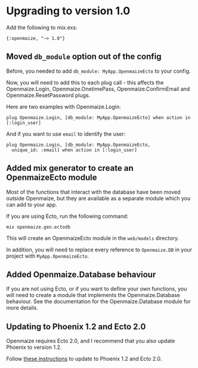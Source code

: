 # Upgrading to version 1.0

Add the following to mix.exs:

    {:openmaize, "~> 1.0"}

## Moved `db_module` option out of the config

Before, you needed to add `db_module: MyApp.OpenmaizeEcto` to your
config.

Now, you will need to add this to each plug call - this affects the
Openmaize.Login, Openmaize.OnetimePass, Openmaize.ConfirmEmail and
Openmaize.ResetPassword plugs.

Here are two examples with Openmaize.Login:

    plug Openmaize.Login, [db_module: MyApp.OpenmaizeEcto] when action in [:login_user]

And if you want to use `email` to identify the user:

    plug Openmaize.Login, [db_module: MyApp.OpenmaizeEcto,
      unique_id: :email] when action in [:login_user]


## Added mix generator to create an OpenmaizeEcto module

Most of the functions that interact with the database have been
moved outside Openmaize, but they are available as a separate
module which you can add to your app.

If you are using Ecto, run the following command:

    mix openmaize.gen.ectodb

This will create an OpenmaizeEcto module in the `web/models` directory.

In addition, you will need to replace every reference to `Openmaize.DB`
in your project with `MyApp.OpenmaizeEcto`.

## Added Openmaize.Database behaviour

If you are not using Ecto, or if you want to define your own
functions, you will need to create a module that implements
the Openmaize.Database behaviour. See the documentation for
the Openmaize.Database module for more details.

## Updating to Phoenix 1.2 and Ecto 2.0

Openmaize requires Ecto 2.0, and I recommend that you also update Phoenix
to version 1.2.

Follow [these instructions](https://gist.github.com/chrismccord/29100e16d3990469c47f851e3142f766)
to update to Phoenix 1.2 and Ecto 2.0.
